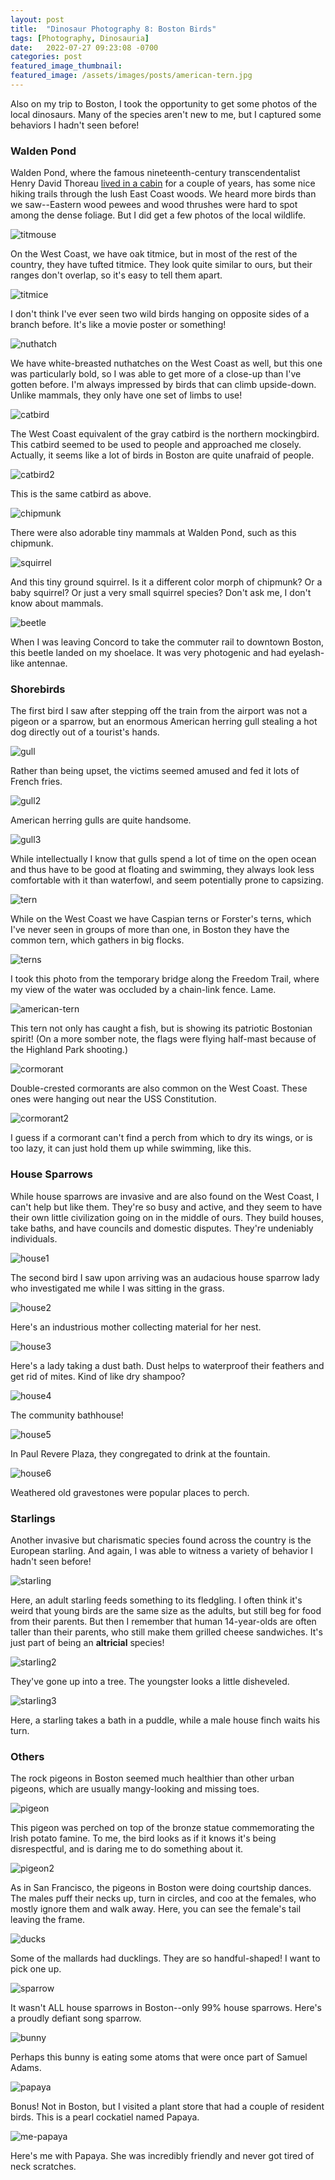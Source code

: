```yaml
---
layout: post
title:  "Dinosaur Photography 8: Boston Birds"
tags: [Photography, Dinosauria]
date:   2022-07-27 09:23:08 -0700
categories: post
featured_image_thumbnail:
featured_image: /assets/images/posts/american-tern.jpg
---
```


Also on my trip to Boston, I took the opportunity to get some photos of the local dinosaurs.  Many of the species aren't new to me, but I captured some behaviors I hadn't seen before!

### Walden Pond

Walden Pond, where the famous nineteenth-century transcendentalist Henry David Thoreau [lived in a cabin](https://obscuredinosaurfacts.com/blog/post/2021/06/30/walden.html) for a couple of years, has some nice hiking trails through the lush East Coast woods. We heard more birds than we saw--Eastern wood pewees and wood thrushes were hard to spot among the dense foliage. But I did get a few photos of the local wildlife.

![titmouse](/assets/images/posts/titmouse-boston.jpg)

On the West Coast, we have oak titmice, but in most of the rest of the country, they have tufted titmice. They look quite similar to ours, but their ranges don't overlap, so it's easy to tell them apart.

![titmice](/assets/images/posts/titmice-boston.jpg)

I don't think I've ever seen two wild birds hanging on opposite sides of a branch before. It's like a movie poster or something!

![nuthatch](/assets/images/posts/nuthatch-boston.jpg)

We have white-breasted nuthatches on the West Coast as well, but this one was particularly bold, so I was able to get more of a close-up than I've gotten before. I'm always impressed by birds that can climb upside-down. Unlike mammals, they only have one set of limbs to use!

![catbird](/assets/images/posts/catbird-boston-1.jpg)

The West Coast equivalent of the gray catbird is the northern mockingbird. This catbird seemed to be used to people and approached me closely. Actually, it seems like a lot of birds in Boston are quite unafraid of people.

![catbird2](/assets/images/posts/catbird-boston-2.jpg)

This is the same catbird as above.

![chipmunk](/assets/images/posts/chipmunk-boston.jpg)

There were also adorable tiny mammals at Walden Pond, such as this chipmunk.

![squirrel](/assets/images/posts/squirrel-boston.jpg)

And this tiny ground squirrel. Is it a different color morph of chipmunk? Or a baby squirrel? Or just a very small squirrel species? Don't ask me, I don't know about mammals.

![beetle](/assets/images/posts/beetle-boston.jpg)

When I was leaving Concord to take the commuter rail to downtown Boston, this beetle landed on my shoelace. It was very photogenic and had eyelash-like antennae.

### Shorebirds

The first bird I saw after stepping off the train from the airport was not a pigeon or a sparrow, but an enormous American herring gull stealing a hot dog directly out of a tourist's hands.

![gull](/assets/images/posts/gullfry-boston.jpg)

Rather than being upset, the victims seemed amused and fed it lots of French fries.

![gull2](/assets/images/posts/gullportrait-boston.jpg)

American herring gulls are quite handsome.

![gull3](/assets/images/posts/swimming-gull.jpg)

While intellectually I know that gulls spend a lot of time on the open ocean and thus have to be good at floating and swimming, they always look less comfortable with it than waterfowl, and seem potentially prone to capsizing.

![tern](/assets/images/posts/tern-still.jpg)

While on the West Coast we have Caspian terns or Forster's terns, which I've never seen in groups of more than one, in Boston they have the common tern, which gathers in big flocks.

![terns](/assets/images/posts/many-terns.jpg)

I took this photo from the temporary bridge along the Freedom Trail, where my view of the water was occluded by a chain-link fence. Lame.

![american-tern](/assets/images/posts/american-tern.jpg)

This tern not only has caught a fish, but is showing its patriotic Bostonian spirit! (On a more somber note, the flags were flying half-mast because of the Highland Park shooting.)

![cormorant](/assets/images/posts/cormorant-2.jpg)

Double-crested cormorants are also common on the West Coast. These ones were hanging out near the USS Constitution.

![cormorant2](/assets/images/posts/cormorant-3.jpg)

I guess if a cormorant can't find a perch from which to dry its wings, or is too lazy, it can just hold them up while swimming, like this.

### House Sparrows

While house sparrows are invasive and are also found on the West Coast, I can't help but like them. They're so busy and active, and they seem to have their own little civilization going on in the middle of ours. They build houses, take baths, and have councils and domestic disputes. They're undeniably individuals.

![house1](/assets/images/posts/house-boston-1.jpg)

The second bird I saw upon arriving was an audacious house sparrow lady who investigated me while I was sitting in the grass.

![house2](/assets/images/posts/house-fluff.jpg)

Here's an industrious mother collecting material for her nest.

![house3](/assets/images/posts/dustbath.jpg)

Here's a lady taking a dust bath. Dust helps to waterproof their feathers and get rid of mites. Kind of like dry shampoo?

![house4](/assets/images/posts/dustbath-2.jpg)

The community bathhouse!

![house5](/assets/images/posts/fountain-bath.jpg)

In Paul Revere Plaza, they congregated to drink at the fountain.

![house6](/assets/images/posts/graveyard-sparrow.jpg)

Weathered old gravestones were popular places to perch.

### Starlings

Another invasive but charismatic species found across the country is the European starling. And again, I was able to witness a variety of behavior I hadn't seen before!

![starling](/assets/images/posts/starlings-feeding.jpg)

Here, an adult starling feeds something to its fledgling. I often think it's weird that young birds are the same size as the adults, but still beg for food from their parents. But then I remember that human 14-year-olds are often taller than their parents, who still make them grilled cheese sandwiches. It's just part of being an **altricial** species!

![starling2](/assets/images/posts/starlings-boston-2.jpg)

They've gone up into a tree. The youngster looks a little disheveled.

![starling3](/assets/images/posts/starling-bath.jpg)

Here, a starling takes a bath in a puddle, while a male house finch waits his turn.

### Others

The rock pigeons in Boston seemed much healthier than other urban pigeons, which are usually mangy-looking and missing toes.

![pigeon](/assets/images/posts/statue-pigeon.jpg)

This pigeon was perched on top of the bronze statue commemorating the Irish potato famine. To me, the bird looks as if it knows it's being disrespectful, and is daring me to do something about it.

![pigeon2](/assets/images/posts/puffed-pigeon.jpg)

As in San Francisco, the pigeons in Boston were doing courtship dances. The males puff their necks up, turn in circles, and coo at the females, who mostly ignore them and walk away. Here, you can see the female's tail leaving the frame.

![ducks](/assets/images/posts/ducks-boston.jpg)

Some of the mallards had ducklings. They are so handful-shaped! I want to pick one up.

![sparrow](/assets/images/posts/sparrow-boston-1.jpg)

It wasn't ALL house sparrows in Boston--only 99% house sparrows. Here's a proudly defiant song sparrow.

![bunny](/assets/images/posts/graveyard-bunny.jpg)

Perhaps this bunny is eating some atoms that were once part of Samuel Adams.

![papaya](/assets/images/posts/papaya.jpg)

Bonus! Not in Boston, but I visited a plant store that had a couple of resident birds. This is a pearl cockatiel named Papaya.

![me-papaya](/assets/images/posts/me-and-papaya.jpg)

Here's me with Papaya. She was incredibly friendly and never got tired of neck scratches.